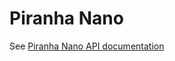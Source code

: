 
# Piranha Nano

See [Piranha Nano API documentation](https://javadoc.piranha.cloud/cloud/piranha/nano/package-summary.html)
